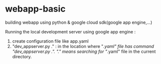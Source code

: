 # webapp-basic
building webapp using python &amp; google cloud sdk(google app engine,...)

Running the local development server using google app engine : 
1. create configuration file like app.yaml 
2. "dev_appserver.py ." : in the location where "*.yaml" file has command "dev_appserver.py .". "." means searching for "*.yaml" file in the current directory. 
